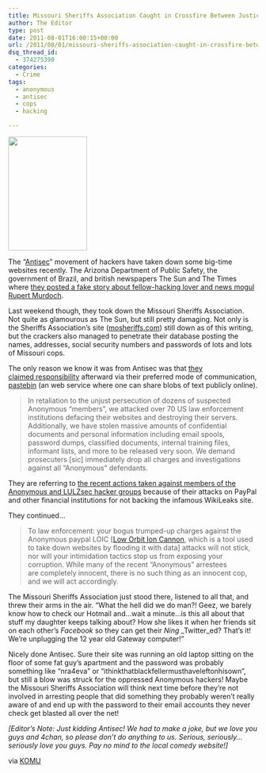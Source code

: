 ```yaml
---
title: Missouri Sheriffs Association Caught in Crossfire Between Justice System and Antisec Hackers
author: The Editor
type: post
date: 2011-08-01T16:00:15+00:00
url: /2011/08/01/missouri-sheriffs-association-caught-in-crossfire-between-justice-system-and-antisec-hackers/
dsq_thread_id:
  - 374275390
categories:
  - Crime
tags:
  - anonymous
  - antisec
  - cops
  - hacking

---
```

<img class="alignright size-full wp-image-10420" title="antisec" src="http://media.punchingkitty.com/wordpress/2011/07/antisec.jpg" alt="" width="159" height="230" />

The &#8220;<a href="http://en.wikipedia.org/wiki/Antisec_Movement" target="_blank">Antisec</a>&#8221; movement of hackers have taken down some big-time websites recently. The Arizona Department of Public Safety, the government of Brazil, and british newspapers The Sun and The Times where <a href="http://gizmodo.com/5822392/lulzsec-hacks-the-times-with-brutal-murdoch-death-notice" target="_blank">they posted a fake story about fellow-hacking lover and news mogul Rupert Murdoch</a>.

Last weekend though, they took down the Missouri Sheriffs Association. Not quite as glamourous as The Sun, but still pretty damaging. Not only is the Sheriffs Association&#8217;s site (<a href="http://mosheriffs.com" target="_blank">mosheriffs.com</a>) still down as of this writing, but the crackers also managed to penetrate their database posting the names, addresses, social security numbers and passwords of lots and lots of Missouri cops.

The only reason we know it was from Antisec was that <a href="http://pastebin.com/iwnA90E6" target="_blank">they claimed responsibility</a> afterward via their preferred mode of communication, <a href="http://pastebin.com" target="_blank">pastebin</a> (an web service where one can share blobs of text publicly online).

> In retaliation to the unjust persecution of dozens of suspected Anonymous &#8220;members&#8221;, we attacked over 70 US law enforcement institutions defacing their websites and destroying their servers. Additionally, we have stolen massive amounts of confidential documents and personal information including email spools, password dumps, classified documents, internal training files, informant lists, and more to be released very soon. We demand prosecuters [sic] immediately drop all charges and investigations against all &#8220;Anonymous&#8221; defendants.

They are referring to <a href="http://blogs.abcnews.com/thenote/2011/07/anonymous-hakcers-arrested-by-fbi-wikileaks-operation-payback-assange.html" target="_blank">the recent actions taken against members of the Anonymous and LULZsec hacker groups</a> because of their attacks on PayPal and other financial institutions for not backing the infamous WikiLeaks site.

They continued&#8230;

> To law enforcement: your bogus trumped-up charges against the Anonymous paypal LOIC [<a href="http://en.wikipedia.org/wiki/LOIC" target="_blank">Low Orbit Ion Cannon</a>, which is a tool used to take down websites by flooding it with data] attacks will not stick, nor will your intimidation tactics stop us from exposing your corruption. While many of the recent &#8220;Anonymous&#8221; arrestees are completely innocent, there is no such thing as an innocent cop, and we will act accordingly.

The Missouri Sheriffs Association just stood there, listened to all that, and threw their arms in the air. &#8220;What the hell did we do man?! Geez, we barely know how to check our Hotmail and&#8230;wait a minute&#8230;is this all about that stuff my daughter keeps talking about? How she likes it when her friends sit on each other&#8217;s _Facebook_ so they can get their _Ning_ _Twitter_ed? That&#8217;s it! We&#8217;re unplugging the 12 year old Gateway computer!&#8221;

Nicely done Antisec. Sure their site was running an old laptop sitting on the floor of some fat guy&#8217;s apartment and the password was probably something like &#8220;nra4eva&#8221; or &#8220;ithinkthatblackfellermusthaveleftonhisown&#8221;, but still a blow was struck for the oppressed Anonymous hackers! Maybe the Missouri Sheriffs Association will think next time before they&#8217;re not involved in arresting people that did something they probably weren&#8217;t really aware of and end up with the password to their email accounts they never check get blasted all over the net!

_[Editor&#8217;s Note: Just kidding Antisec! We had to make a joke, but we love you guys and 4chan, so please don&#8217;t do anything to us. Serious, seriously&#8230;seriously love you guys. Pay no mind to the local comedy website!]_

via <a href="http://www.komu.com/news/group-hacks-missouri-sheriff-s-association/" target="_blank">KOMU</a>